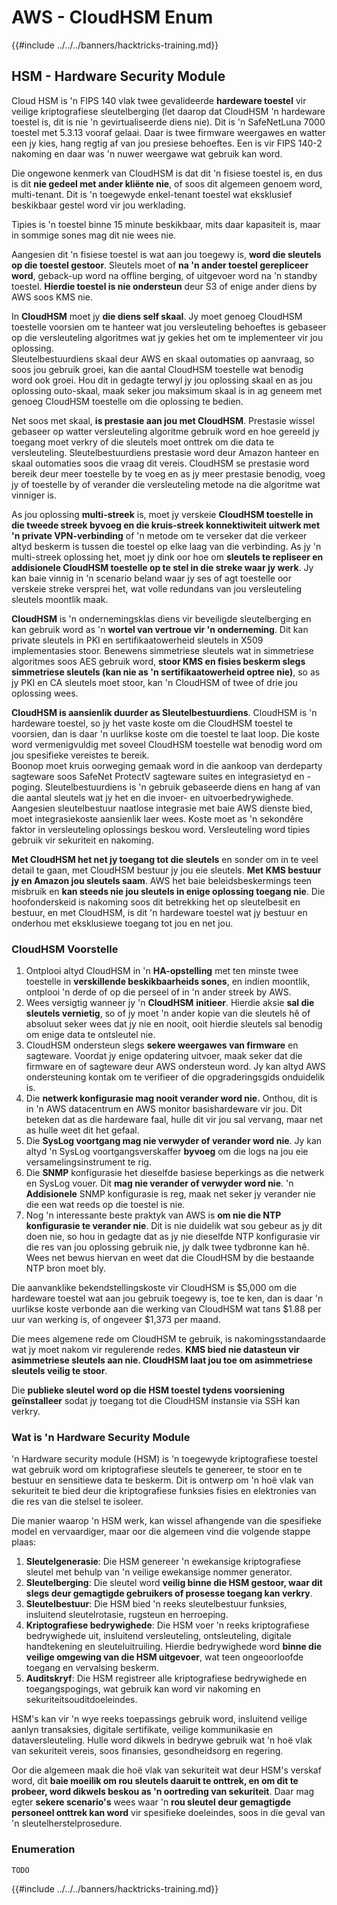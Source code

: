 # AWS - CloudHSM Enum

{{#include ../../../banners/hacktricks-training.md}}

## HSM - Hardware Security Module

Cloud HSM is 'n FIPS 140 vlak twee gevalideerde **hardeware toestel** vir veilige kriptografiese sleutelberging (let daarop dat CloudHSM 'n hardeware toestel is, dit is nie 'n gevirtualiseerde diens nie). Dit is 'n SafeNetLuna 7000 toestel met 5.3.13 vooraf gelaai. Daar is twee firmware weergawes en watter een jy kies, hang regtig af van jou presiese behoeftes. Een is vir FIPS 140-2 nakoming en daar was 'n nuwer weergawe wat gebruik kan word.

Die ongewone kenmerk van CloudHSM is dat dit 'n fisiese toestel is, en dus is dit **nie gedeel met ander kliënte nie**, of soos dit algemeen genoem word, multi-tenant. Dit is 'n toegewyde enkel-tenant toestel wat eksklusief beskikbaar gestel word vir jou werklading.

Tipies is 'n toestel binne 15 minute beskikbaar, mits daar kapasiteit is, maar in sommige sones mag dit nie wees nie.

Aangesien dit 'n fisiese toestel is wat aan jou toegewy is, **word die sleutels op die toestel gestoor**. Sleutels moet of **na 'n ander toestel gerepliceer word**, geback-up word na offline berging, of uitgevoer word na 'n standby toestel. **Hierdie toestel is nie ondersteun** deur S3 of enige ander diens by AWS soos KMS nie.

In **CloudHSM** moet jy **die diens self skaal**. Jy moet genoeg CloudHSM toestelle voorsien om te hanteer wat jou versleuteling behoeftes is gebaseer op die versleuteling algoritmes wat jy gekies het om te implementeer vir jou oplossing.\
Sleutelbestuurdiens skaal deur AWS en skaal outomaties op aanvraag, so soos jou gebruik groei, kan die aantal CloudHSM toestelle wat benodig word ook groei. Hou dit in gedagte terwyl jy jou oplossing skaal en as jou oplossing outo-skaal, maak seker jou maksimum skaal is in ag geneem met genoeg CloudHSM toestelle om die oplossing te bedien.

Net soos met skaal, **is prestasie aan jou met CloudHSM**. Prestasie wissel gebaseer op watter versleuteling algoritme gebruik word en hoe gereeld jy toegang moet verkry of die sleutels moet onttrek om die data te versleuteling. Sleutelbestuurdiens prestasie word deur Amazon hanteer en skaal outomaties soos die vraag dit vereis. CloudHSM se prestasie word bereik deur meer toestelle by te voeg en as jy meer prestasie benodig, voeg jy of toestelle by of verander die versleuteling metode na die algoritme wat vinniger is.

As jou oplossing **multi-streek** is, moet jy verskeie **CloudHSM toestelle in die tweede streek byvoeg en die kruis-streek konnektiwiteit uitwerk met 'n private VPN-verbinding** of 'n metode om te verseker dat die verkeer altyd beskerm is tussen die toestel op elke laag van die verbinding. As jy 'n multi-streek oplossing het, moet jy dink oor hoe om **sleutels te repliseer en addisionele CloudHSM toestelle op te stel in die streke waar jy werk**. Jy kan baie vinnig in 'n scenario beland waar jy ses of agt toestelle oor verskeie streke versprei het, wat volle redundans van jou versleuteling sleutels moontlik maak.

**CloudHSM** is 'n ondernemingsklas diens vir beveiligde sleutelberging en kan gebruik word as 'n **wortel van vertroue vir 'n onderneming**. Dit kan private sleutels in PKI en sertifikaatowerheid sleutels in X509 implementasies stoor. Benewens simmetriese sleutels wat in simmetriese algoritmes soos AES gebruik word, **stoor KMS en fisies beskerm slegs simmetriese sleutels (kan nie as 'n sertifikaatowerheid optree nie)**, so as jy PKI en CA sleutels moet stoor, kan 'n CloudHSM of twee of drie jou oplossing wees.

**CloudHSM is aansienlik duurder as Sleutelbestuurdiens**. CloudHSM is 'n hardeware toestel, so jy het vaste koste om die CloudHSM toestel te voorsien, dan is daar 'n uurlikse koste om die toestel te laat loop. Die koste word vermenigvuldig met soveel CloudHSM toestelle wat benodig word om jou spesifieke vereistes te bereik.\
Boonop moet kruis oorweging gemaak word in die aankoop van derdeparty sagteware soos SafeNet ProtectV sagteware suites en integrasietyd en -poging. Sleutelbestuurdiens is 'n gebruik gebaseerde diens en hang af van die aantal sleutels wat jy het en die invoer- en uitvoerbedrywighede. Aangesien sleutelbestuur naatlose integrasie met baie AWS dienste bied, moet integrasiekoste aansienlik laer wees. Koste moet as 'n sekondêre faktor in versleuteling oplossings beskou word. Versleuteling word tipies gebruik vir sekuriteit en nakoming.

**Met CloudHSM het net jy toegang tot die sleutels** en sonder om in te veel detail te gaan, met CloudHSM bestuur jy jou eie sleutels. **Met KMS bestuur jy en Amazon jou sleutels saam**. AWS het baie beleidsbeskermings teen misbruik en **kan steeds nie jou sleutels in enige oplossing toegang nie**. Die hoofonderskeid is nakoming soos dit betrekking het op sleutelbesit en bestuur, en met CloudHSM, is dit 'n hardeware toestel wat jy bestuur en onderhou met eksklusiewe toegang tot jou en net jou.

### CloudHSM Voorstelle

1. Ontplooi altyd CloudHSM in 'n **HA-opstelling** met ten minste twee toestelle in **verskillende beskikbaarheids sones**, en indien moontlik, ontplooi 'n derde of op die perseel of in 'n ander streek by AWS.
2. Wees versigtig wanneer jy 'n **CloudHSM** **initieer**. Hierdie aksie **sal die sleutels vernietig**, so of jy moet 'n ander kopie van die sleutels hê of absoluut seker wees dat jy nie en nooit, ooit hierdie sleutels sal benodig om enige data te ontsleutel nie.
3. CloudHSM ondersteun slegs **sekere weergawes van firmware** en sagteware. Voordat jy enige opdatering uitvoer, maak seker dat die firmware en of sagteware deur AWS ondersteun word. Jy kan altyd AWS ondersteuning kontak om te verifieer of die opgraderingsgids onduidelik is.
4. Die **netwerk konfigurasie mag nooit verander word nie.** Onthou, dit is in 'n AWS datacentrum en AWS monitor basishardeware vir jou. Dit beteken dat as die hardeware faal, hulle dit vir jou sal vervang, maar net as hulle weet dit het gefaal.
5. Die **SysLog voortgang mag nie verwyder of verander word nie**. Jy kan altyd 'n SysLog voortgangsverskaffer **byvoeg** om die logs na jou eie versamelingsinstrument te rig.
6. Die **SNMP** konfigurasie het dieselfde basiese beperkings as die netwerk en SysLog vouer. Dit **mag nie verander of verwyder word nie**. 'n **Addisionele** SNMP konfigurasie is reg, maak net seker jy verander nie die een wat reeds op die toestel is nie.
7. Nog 'n interessante beste praktyk van AWS is **om nie die NTP konfigurasie te verander nie**. Dit is nie duidelik wat sou gebeur as jy dit doen nie, so hou in gedagte dat as jy nie dieselfde NTP konfigurasie vir die res van jou oplossing gebruik nie, jy dalk twee tydbronne kan hê. Wees net bewus hiervan en weet dat die CloudHSM by die bestaande NTP bron moet bly.

Die aanvanklike bekendstellingskoste vir CloudHSM is $5,000 om die hardeware toestel wat aan jou gebruik toegewy is, toe te ken, dan is daar 'n uurlikse koste verbonde aan die werking van CloudHSM wat tans $1.88 per uur van werking is, of ongeveer $1,373 per maand.

Die mees algemene rede om CloudHSM te gebruik, is nakomingsstandaarde wat jy moet nakom vir regulerende redes. **KMS bied nie datasteun vir asimmetriese sleutels aan nie. CloudHSM laat jou toe om asimmetriese sleutels veilig te stoor**.

Die **publieke sleutel word op die HSM toestel tydens voorsiening geïnstalleer** sodat jy toegang tot die CloudHSM instansie via SSH kan verkry.

### Wat is 'n Hardware Security Module

'n Hardware security module (HSM) is 'n toegewyde kriptografiese toestel wat gebruik word om kriptografiese sleutels te genereer, te stoor en te bestuur en sensitiewe data te beskerm. Dit is ontwerp om 'n hoë vlak van sekuriteit te bied deur die kriptografiese funksies fisies en elektronies van die res van die stelsel te isoleer.

Die manier waarop 'n HSM werk, kan wissel afhangende van die spesifieke model en vervaardiger, maar oor die algemeen vind die volgende stappe plaas:

1. **Sleutelgenerasie**: Die HSM genereer 'n ewekansige kriptografiese sleutel met behulp van 'n veilige ewekansige nommer generator.
2. **Sleutelberging**: Die sleutel word **veilig binne die HSM gestoor, waar dit slegs deur gemagtigde gebruikers of prosesse toegang kan verkry**.
3. **Sleutelbestuur**: Die HSM bied 'n reeks sleutelbestuur funksies, insluitend sleutelrotasie, rugsteun en herroeping.
4. **Kriptografiese bedrywighede**: Die HSM voer 'n reeks kriptografiese bedrywighede uit, insluitend versleuteling, ontsleuteling, digitale handtekening en sleuteluitruiling. Hierdie bedrywighede word **binne die veilige omgewing van die HSM uitgevoer**, wat teen ongeoorloofde toegang en vervalsing beskerm.
5. **Auditskryf**: Die HSM registreer alle kriptografiese bedrywighede en toegangspogings, wat gebruik kan word vir nakoming en sekuriteitsouditdoeleindes.

HSM's kan vir 'n wye reeks toepassings gebruik word, insluitend veilige aanlyn transaksies, digitale sertifikate, veilige kommunikasie en dataversleuteling. Hulle word dikwels in bedrywe gebruik wat 'n hoë vlak van sekuriteit vereis, soos finansies, gesondheidsorg en regering.

Oor die algemeen maak die hoë vlak van sekuriteit wat deur HSM's verskaf word, dit **baie moeilik om rou sleutels daaruit te onttrek, en om dit te probeer, word dikwels beskou as 'n oortreding van sekuriteit**. Daar mag egter **sekere scenario's** wees waar 'n **rou sleutel deur gemagtigde personeel onttrek kan word** vir spesifieke doeleindes, soos in die geval van 'n sleutelherstelprosedure.

### Enumeration
```
TODO
```
{{#include ../../../banners/hacktricks-training.md}}

